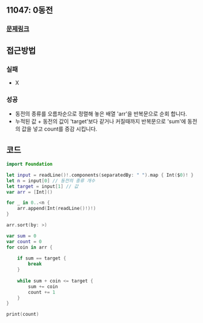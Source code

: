 ## 11047: 0동전

### [문제링크](https://www.acmicpc.net/problem/11047)  
 
## 접근방법

### 실패
- X

### 성공 
- 동전의 종류를 오름차순으로 정렬해 놓은 배열 'arr'을 반복문으로 순회 합니다.
- 누적된 값 + 동전의 값이 'target'보다 같거나 커질때까지 반복문으로 'sum'에 동전의 값을 넣고 count를 증감 시킵니다.

## 코드

```Swift
import Foundation

let input = readLine()!.components(separatedBy: " ").map { Int($0)! }
let n = input[0] // 동전의 종류 개수
let target = input[1] // 값
var arr = [Int]()

for _ in 0..<n {
    arr.append(Int(readLine()!)!)
}

arr.sort(by: >)

var sum = 0
var count = 0
for coin in arr {
    
    if sum == target {
        break
    }
    
    while sum + coin <= target {
        sum += coin
        count += 1
    }
}

print(count)
```
